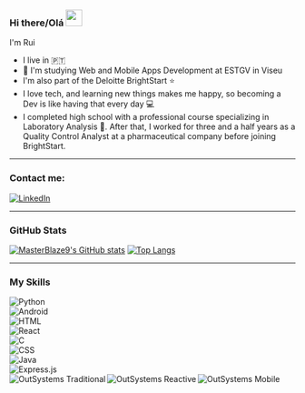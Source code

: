 ### Hi there/Olá <img src="https://github.com/TheDudeThatCode/TheDudeThatCode/blob/master/Assets/Hi.gif" width="29px">
I'm Rui
- I live in :portugal:
- :school: I'm studying Web and Mobile Apps Development at ESTGV in Viseu
- I'm also part of the Deloitte BrightStart :star:
- I love tech, and learning new things makes me happy, so becoming a Dev is like having that every day :computer:
- I completed high school with a professional course specializing in Laboratory Analysis :test_tube:. After that, I worked for three and a half years as a Quality Control Analyst at a pharmaceutical company before joining BrightStart.

---

### Contact me:
[![LinkedIn](https://img.shields.io/badge/LinkedIn-Rui%20Sim%C3%B5es-blue?style=flat-square&logo=linkedin)](https://www.linkedin.com/in/rui-sim%C3%B5es-0001441b7/)

---

### GitHub Stats
[![MasterBlaze9's GitHub stats](https://github-readme-stats.vercel.app/api?username=masterblaze9&show_icons=true&theme=radical)](https://github.com/masterblaze9/github-readme-stats)
[![Top Langs](https://github-readme-stats.vercel.app/api/top-langs/?username=masterblaze9&layout=compact&theme=radical)](https://github.com/masterblaze9/github-readme-stats)

---

### My Skills
<img align="left" alt="Python" src="https://img.shields.io/badge/Python-3776AB?style=for-the-badge&logo=python&logoColor=white"><br>
<img align="left" alt="Android" src="https://img.shields.io/badge/Android-3DDC84?style=for-the-badge&logo=android&logoColor=white"><br>
<img align="left" alt="HTML" src="https://img.shields.io/badge/HTML-239120?style=for-the-badge&logo=html5&logoColor=white"><br>
<img align="left" alt="React" src="https://img.shields.io/badge/React-20232A?style=for-the-badge&logo=react&logoColor=61DAFB"><br>
<img align="left" alt="C" src="https://img.shields.io/badge/C-00599C?style=for-the-badge&logo=c&logoColor=white"><br>
<img align="left" alt="CSS" src="https://img.shields.io/badge/CSS-239120?style=for-the-badge&logo=css3&logoColor=white"><br>
<img align="left" alt="Java" src="https://img.shields.io/badge/Java-ED8B00?style=for-the-badge&logo=java&logoColor=white"><br>
<img align="left" alt="Express.js" src="https://img.shields.io/badge/Express.js-404D59?style=for-the-badge&logo=express&logoColor=white"><br>
<img align="left" alt="OutSystems Traditional" src="https://img.shields.io/badge/OutSystems%20Traditional-EF2D5E?style=for-the-badge&logo=outsystems&logoColor=white">
<img align="left" alt="OutSystems Reactive" src="https://img.shields.io/badge/OutSystems%20Reactive-EF2D5E?style=for-the-badge&logo=outsystems&logoColor=white">
<img align="left" alt="OutSystems Mobile" src="https://img.shields.io/badge/OutSystems%20Mobile-EF2D5E?style=for-the-badge&logo=outsystems&logoColor=white">
